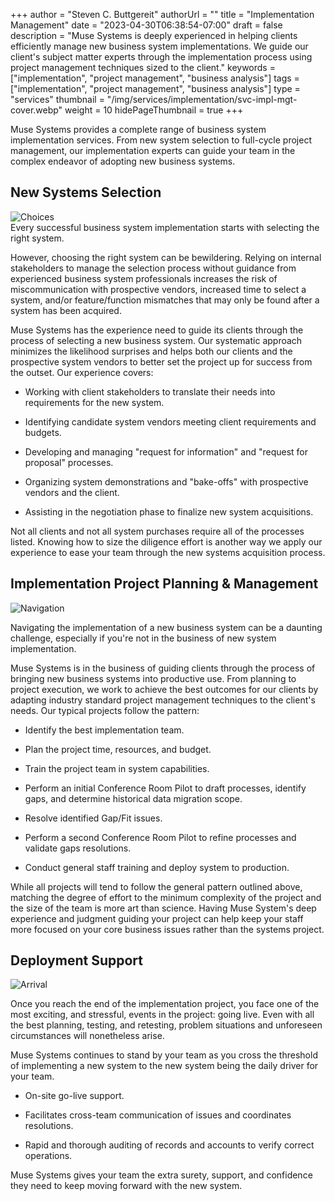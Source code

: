 +++
author = "Steven C. Buttgereit"
authorUrl = ""
title = "Implementation Management"
date = "2023-04-30T06:38:54-07:00"
draft = false
description = "Muse Systems is deeply experienced in helping clients efficiently manage new business system implementations.  We guide our client's subject matter experts through the implementation process using project management techniques sized to the client."
keywords = ["implementation", "project management", "business analysis"]
tags = ["implementation", "project management", "business analysis"]
type = "services"
thumbnail = "/img/services/implementation/svc-impl-mgt-cover.webp"
weight = 10
hidePageThumbnail = true
+++

Muse Systems provides a complete range of business system implementation services.  From new system selection to full-cycle project management, our implementation experts can guide your team in the complex endeavor of adopting new business systems.

## New Systems Selection

<div class="not-prose w-full md:w-72 float-left my-2 me-4 mb-2 ">
	<img class="mx-auto rounded-xl shadow-xl" src="/img/services/implementation/choices.webp" alt="Choices" aria-hidden="true"/>
</div>
Every successful business system implementation starts with selecting the right system.

However, choosing the right system can be bewildering.  Relying on internal stakeholders to manage the selection process without guidance from experienced business system professionals increases the risk of miscommunication with prospective vendors, increased time to select a system, and/or feature/function mismatches that may only be found after a system has been acquired.

Muse Systems has the experience need to guide its clients through the process of selecting a new business system.  Our systematic approach minimizes the likelihood surprises and helps both our clients and the prospective system vendors to better set the project up for success from the outset.  Our experience covers:

  * Working with client stakeholders to translate their needs into requirements for the new system.

  * Identifying candidate system vendors meeting client requirements and budgets.

  * Developing and managing "request for information" and "request for proposal" processes.

  * Organizing system demonstrations and "bake-offs" with prospective vendors and the client.

  * Assisting in the negotiation phase to finalize new system acquisitions.

Not all clients and not all system purchases require all of the processes listed.  Knowing how to size the diligence effort is another way we apply our experience to ease your team through the new systems acquisition process.

## Implementation Project Planning & Management

<div class="not-prose w-full md:w-72 float-right my-2 md:me-4 ms-2 mb-2 ">
	<img class="mx-auto rounded-xl shadow-xl" src="/img/services/implementation/navigation.webp" alt="Navigation" aria-hidden="true"/>
</div>

Navigating the implementation of a new business system can be a daunting challenge, especially if you're not in the business of new system implementation.

Muse Systems is in the business of guiding clients through the process of bringing new business systems into productive use.  From planning to project execution, we work to achieve the best outcomes for our clients by adapting industry standard project management techniques to the client's needs.  Our typical projects follow the pattern:

  * Identify the best implementation team.

  * Plan the project time, resources, and budget.

  * Train the project team in system capabilities.

  * Perform an initial Conference Room Pilot to draft processes, identify gaps, and determine historical data migration scope.

  * Resolve identified Gap/Fit issues.

  * Perform a second Conference Room Pilot to refine processes and validate gaps resolutions.

  * Conduct general staff training and deploy system to production.

While all projects will tend to follow the general pattern outlined above, matching the degree of effort to the minimum complexity of the project and the size of the team is more art than science.  Having Muse System's deep experience and judgment guiding your project can help keep your staff more focused on your core business issues rather than the systems project.

## Deployment Support

<div class="not-prose w-full md:w-72 float-left my-2 me-4 mb-2 ">
	<img class="mx-auto rounded-xl shadow-xl" src="/img/services/implementation/arrival.webp" alt="Arrival" aria-hidden="true"/>
</div>

Once you reach the end of the implementation project, you face one of the most exciting, and stressful, events in the project: going live.  Even with all the best planning, testing, and retesting, problem situations and unforeseen circumstances will nonetheless arise.

Muse Systems continues to stand by your team as you cross the threshold of implementing a new system to the new system being the daily driver for your team.

  * On-site go-live support.

  * Facilitates cross-team communication of issues and coordinates resolutions.

  * Rapid and thorough auditing of records and accounts to verify correct operations.

Muse Systems gives your team the extra surety, support, and confidence they need to keep moving forward with the new system.
